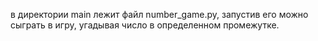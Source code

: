 в директории main лежит файл number_game.py, запустив его можно сыграть в игру, угадывая число в определенном промежутке. 
